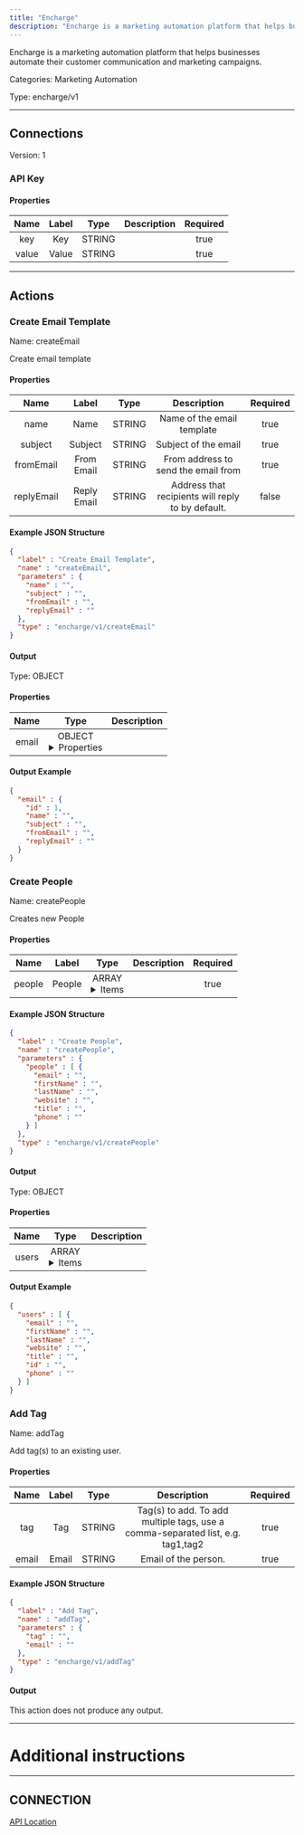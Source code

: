 ```yaml
---
title: "Encharge"
description: "Encharge is a marketing automation platform that helps businesses automate their customer communication and marketing campaigns."
---
```


Encharge is a marketing automation platform that helps businesses automate their customer communication and marketing campaigns.


Categories: Marketing Automation


Type: encharge/v1

<hr />



## Connections

Version: 1


### API Key

#### Properties

|      Name       |      Label     |     Type     |     Description     | Required |
|:---------------:|:--------------:|:------------:|:-------------------:|:--------:|
| key | Key | STRING |  | true |
| value | Value | STRING |  | true |





<hr />



## Actions


### Create Email Template
Name: createEmail

Create email template

#### Properties

|      Name       |      Label     |     Type     |     Description     | Required |
|:---------------:|:--------------:|:------------:|:-------------------:|:--------:|
| name | Name | STRING | Name of the email template | true |
| subject | Subject | STRING | Subject of the email | true |
| fromEmail | From Email | STRING | From address to send the email from | true |
| replyEmail | Reply Email | STRING | Address that recipients will reply to by default. | false |

#### Example JSON Structure
```json
{
  "label" : "Create Email Template",
  "name" : "createEmail",
  "parameters" : {
    "name" : "",
    "subject" : "",
    "fromEmail" : "",
    "replyEmail" : ""
  },
  "type" : "encharge/v1/createEmail"
}
```

#### Output



Type: OBJECT


#### Properties

|     Name     |     Type     |     Description     |
|:------------:|:------------:|:-------------------:|
| email | OBJECT <details> <summary> Properties </summary> {INTEGER\(id), STRING\(name), STRING\(subject), STRING\(fromEmail), STRING\(replyEmail)} </details> |  |




#### Output Example
```json
{
  "email" : {
    "id" : 1,
    "name" : "",
    "subject" : "",
    "fromEmail" : "",
    "replyEmail" : ""
  }
}
```


### Create People
Name: createPeople

Creates new People

#### Properties

|      Name       |      Label     |     Type     |     Description     | Required |
|:---------------:|:--------------:|:------------:|:-------------------:|:--------:|
| people | People | ARRAY <details> <summary> Items </summary> [{STRING\(email), STRING\(firstName), STRING\(lastName), STRING\(website), STRING\(title), STRING\(phone)}] </details> |  | true |

#### Example JSON Structure
```json
{
  "label" : "Create People",
  "name" : "createPeople",
  "parameters" : {
    "people" : [ {
      "email" : "",
      "firstName" : "",
      "lastName" : "",
      "website" : "",
      "title" : "",
      "phone" : ""
    } ]
  },
  "type" : "encharge/v1/createPeople"
}
```

#### Output



Type: OBJECT


#### Properties

|     Name     |     Type     |     Description     |
|:------------:|:------------:|:-------------------:|
| users | ARRAY <details> <summary> Items </summary> [{STRING\(email), STRING\(firstName), STRING\(lastName), STRING\(website), STRING\(title), STRING\(id), STRING\(phone)}] </details> |  |




#### Output Example
```json
{
  "users" : [ {
    "email" : "",
    "firstName" : "",
    "lastName" : "",
    "website" : "",
    "title" : "",
    "id" : "",
    "phone" : ""
  } ]
}
```


### Add Tag
Name: addTag

Add tag(s) to an existing user.

#### Properties

|      Name       |      Label     |     Type     |     Description     | Required |
|:---------------:|:--------------:|:------------:|:-------------------:|:--------:|
| tag | Tag | STRING | Tag(s) to add. To add multiple tags, use a comma-separated list, e.g. tag1,tag2 | true |
| email | Email | STRING | Email of the person. | true |

#### Example JSON Structure
```json
{
  "label" : "Add Tag",
  "name" : "addTag",
  "parameters" : {
    "tag" : "",
    "email" : ""
  },
  "type" : "encharge/v1/addTag"
}
```

#### Output

This action does not produce any output.






<hr />

# Additional instructions
<hr />

## CONNECTION

[API Location](https://app.encharge.io/settings/account)
